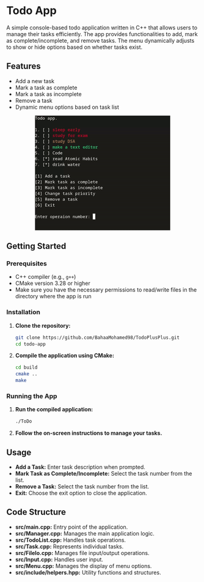 # Todo App

A simple console-based todo application written in C++ that allows users to manage their tasks efficiently. The app
provides functionalities to add, mark as complete/incomplete, and remove tasks. The menu dynamically adjusts to show or
hide options based on whether tasks exist.

## Features

- Add a new task
- Mark a task as complete
- Mark a task as incomplete
- Remove a task
- Dynamic menu options based on task list

<p align="center">
   <img align="center" alt="todo app preview"
   src = "assets/preview.gif">
</p>

## Getting Started

### Prerequisites

- C++ compiler (e.g., `g++`)
- CMake version 3.28 or higher
- Make sure you have the necessary permissions to read/write files in the directory where the app is run

### Installation

1. **Clone the repository:**
    ```sh
    git clone https://github.com/BahaaMohamed98/TodoPlusPlus.git
    cd todo-app
    ```

2. **Compile the application using CMake:**
    ```sh
    cd build
    cmake ..
    make
    ```

### Running the App

1. **Run the compiled application:**
    ```sh
    ./ToDo
    ```

2. **Follow the on-screen instructions to manage your tasks.**

## Usage

- **Add a Task:** Enter task description when prompted.
- **Mark Task as Complete/Incomplete:** Select the task number from the list.
- **Remove a Task:** Select the task number from the list.
- **Exit:** Choose the exit option to close the application.

## Code Structure

- **src/main.cpp:** Entry point of the application.
- **src/Manager.cpp:** Manages the main application logic.
- **src/TodoList.cpp:** Handles task operations.
- **src/Task.cpp:** Represents individual tasks.
- **src/FileIo.cpp:** Manages file input/output operations.
- **src/Input.cpp:** Handles user input.
- **src/Menu.cpp:** Manages the display of menu options.
- **src/include/helpers.hpp:** Utility functions and structures.